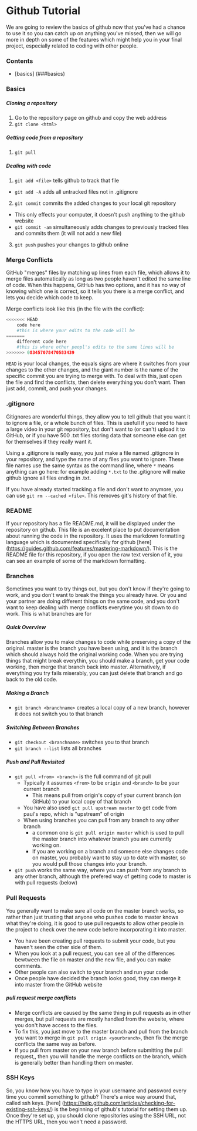 # Github Tutorial
We are going to review the basics of github now that you've had a chance to use it so you can catch up on anything you've missed, then we will go more in depth on some of the features which might help you in your final project, especially related to coding with other people.

### Contents

* [basics] (###basics)

### Basics
##### Cloning a repository
1. Go to the repository page on github and copy the web address
2. `git clone <html>` 

##### Getting code from a repository
1. `git pull`

##### Dealing with code
1. `git add <file>` tells github to track that file
  * `git add -A` adds all untracked files not in .gitignore
2. `git commit` commits the added changes to your local git repository
  * This only effects your computer, it doesn't push anything to the github website
  * `git commit -am` simultaneously adds changes to previously tracked files and commits them (it will not add a new file)
3. `git push` pushes your changes to github online

### Merge Conflicts
GitHub "merges" files by matching up lines from each file, which allows it to merge files automatically as long as two people haven't edited the same line of code.  When this happens, GitHub has two options, and it has no way of knowing which one is correct, so it tells you there is a merge conflict, and lets you decide which code to keep.

Merge conflicts look like this (in the file with the conflict):
``` python
<<<<<<< HEAD
    code here 
    #this is where your edits to the code will be
=======
    different code here 
    #this is where other peopl's edits to the same lines will be
>>>>>>> 083457078470583439
```
`HEAD` is your local changes, the equals signs are where it switches from your changes to the other changes, and the giant number is the name of the specific commit you are trying to merge with.
To deal with this, just open the file and find the conflicts, then delete everything you don't want.
Then just add, commit, and push your changes.

### .gitignore
Gitignores are wonderful things, they allow you to tell github that you want it to ignore a file, or a whole bunch of files.  This is usefull if you need to have a large video in your git repository, but don't want to (or can't) upload it to GitHub, or if you have 500 .txt files storing data that someone else can get for themselves if they really want it.

Using a .gitignore is really easy, you just make a file named .gitignore in your repository, and type the name of any files you want to ignore.  These file names use the same syntax as the command line, where `*` means anything can go here: for example adding `*.txt` to the .gitignore will make github ignore all files ending in .txt.

If you have already started tracking a file and don't want to anymore, you can use `git rm --cached <file>`.  This removes git's history of that file.

### README
If your repository has a file README.md, it will be displayed under the repository on github.  This file is an excelent place to put documentation about running the code in the repository.  It uses the markdown formatting language which is documented specifically for github [here] (https://guides.github.com/features/mastering-markdown/).  This is the README file for this repository, if you open the raw text version of it, you can see an example of some of the markdown formatting.

### Branches
Sometimes you want to try things out, but you don't know if they're going to work, and you don't want to break the things you already have.
Or you and your partner are doing different things on the same code, and you don't want to keep dealing with merge conflicts everytime you sit down to do work.
This is what branches are for

##### Quick Overview
Branches allow you to make changes to code while preserving a copy of the original.
master is the branch you have been using, and it is the branch which should always hold the original working code.
When you are trying things that might break everythin, you should make a branch, get your code working, then merge that branch back into master.  Alternatively, if everything you try fails miserably, you can just delete that branch and go back to the old code.

##### Making a Branch
* `git branch <branchname>` creates a local copy of a new branch, however it does not switch you to that branch

##### Switching Between Branches
* `git checkout <branchname>` switches you to that branch
* `git branch --list` lists all branches

##### Push and Pull Revisited
* `git pull <from> <branch>` is the full command of git pull
  * Typically it assumes `<from>` to be `origin` and `<branch>` to be your current branch
    * This means pull from origin's copy of your current branch (on GitHub) to your local copy of that branch
  * You have also used `git pull upstream master` to get code from paul's repo, which is "upstream" of origin
  * When using branches you can pull from any branch to any other branch
    * a common one is `git pull origin master` which is used to pull the master branch into whatever branch you are currently working on.
    * If you are working on a branch and someone else changes code on master, you probably want to stay up to date with master, so you would pull those changes into your branch.
* `git push` works the same way, where you can push from any branch to any other branch, although the prefered way of getting code to master is with pull requests (below)

### Pull Requests
You generally want to make sure all code on the master branch works, so rather than just trusting that anyone who pushes code to master knows what they're doing, it is good to use pull requests to allow other people in the project to check over the new code before incorporating it into master.
* You have been creating pull requests to submit your code, but you haven't seen the other side of them.
* When you look at a pull request, you can see all of the differences bewtween the file on master and the new file, and you can make comments.
* Other people can also switch to your branch and run your code
* Once people have decided the branch looks good, they can merge it into master from the GitHub website

##### pull request merge conflicts
* Merge conflicts are caused by the same thing in pull requests as in other merges, but pull requests are mostly handled from the website, where you don't have access to the files.
* To fix this, you just move to the master branch and pull from the branch you want to merge in `git pull origin <yourbranch>`, then fix the merge conflicts the same way as before.
* If you pull from master on your new branch before submitting the pull request,, then you will handle the merge conflicts on the branch, which is generally better than handling them on master.

### SSH Keys
So, you know how you have to type in your username and password every time you commit something to github?
There's a nice way around that, called ssh keys.
[here] (https://help.github.com/articles/checking-for-existing-ssh-keys/) is the beginning of github's tutorial for setting them up.  Once they're set up, you should clone repositories using the SSH URL, not the HTTPS URL, then you won't need a password.
